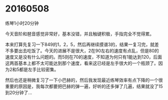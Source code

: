 # 20160508

练琴1小时20分钟

今天音阶和琶音感觉非常好，基本没错，并且触键积极，手指完全不觉得累。

本来打算先复习一下849的1，2，5，然后再继续摸谱3的，结果一复习完，就差不多要出去吃饭了。今天的进展不是很大，2在90左右的速度有点乱，但是80的速度又是没有什么问题的。而5则在70的速度，不知道为何只有1能达到120，后面这两首基本上都不太可能达到那个速度，看来这已经是左手很大的一个瓶颈了。因为2和5都是左手比较密集。

然后也还是稍微复习了一下小巴赫的，然后我发现最近练琴效率有点下降的一个很重要的原因是，我每次都要把巴赫的弹一遍，好听的还多弹了几遍，结果就没了15到20分钟了...